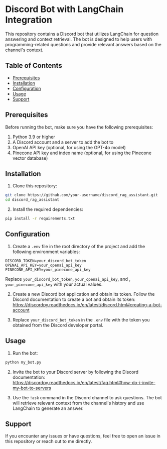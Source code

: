 # Discord Bot with LangChain Integration

This repository contains a Discord bot that utilizes LangChain for question answering and context retrieval. The bot is designed to help users with programming-related questions and provide relevant answers based on the channel's context.

## Table of Contents

- [Prerequisites](#prerequisites)
- [Installation](#installation)
- [Configuration](#configuration)
- [Usage](#usage)
- [Support](#support)

## Prerequisites

Before running the bot, make sure you have the following prerequisites:

1. Python 3.9 or higher
2. A Discord account and a server to add the bot to
3. OpenAI API key (optional, for using the GPT-4o model)
4. Pinecone API key and index name (optional, for using the Pinecone vector database)

## Installation

1. Clone this repository:

```bash
git clone https://github.com/your-username/discord_rag_assistant.git
cd discord_rag_assistant
```

2. Install the required dependencies:

```bash
pip install -r requirements.txt
```

## Configuration

1. Create a `.env` file in the root directory of the project and add the following environment variables:

```
DISCORD_TOKEN=your_discord_bot_token
OPENAI_API_KEY=your_openai_api_key
PINECONE_API_KEY=your_pinecone_api_key
```

Replace `your_discord_bot_token`, `your_openai_api_key`, and , `your_pinecone_api_key` with your actual values.

2. Create a new Discord bot application and obtain its token. Follow the Discord documentation to create a bot and obtain its token: https://discordpy.readthedocs.io/en/latest/discord.html#creating-a-bot-account

3. Replace `your_discord_bot_token` in the `.env` file with the token you obtained from the Discord developer portal.

## Usage

1. Run the bot:

```bash
python my_bot.py
```

2. Invite the bot to your Discord server by following the Discord documentation: https://discordpy.readthedocs.io/en/latest/faq.html#how-do-i-invite-my-bot-to-servers

3. Use the `!ask` command in the Discord channel to ask questions. The bot will retrieve relevant context from the channel's history and use LangChain to generate an answer.

## Support

If you encounter any issues or have questions, feel free to open an issue in this repository or reach out to me directly.